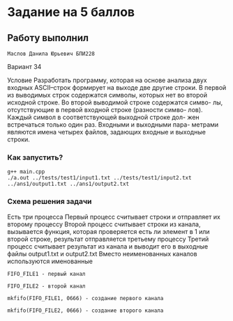 # Задание на 5 баллов
## Работу выполнил 
```
Маслов Данила Юрьевич БПИ228
```
Вариант 34

Условие
Разработать программу, которая на основе анализа двух входных ASCII–строк формирует на выходе две другие строки. В первой из выводимых строк содержатся символы, которых нет во второй исходной строке. Во второй выводимой строке содержатся симво- лы, отсутствующие в первой входной строке (разности симво- лов). Каждый символ в соответствующей выходной строке дол- жен встречаться только один раз. Входными и выходными пара- метрами являются имена четырех файлов, задающих входные и выходные строки.

### Как запустить?

```
g++ main.cpp
./a.out ../tests/test1/input1.txt ../tests/test1/input2.txt ../ans1/output1.txt ../ans1/output2.txt
```

### Схема решения задачи

Есть три процесса
Первый процесс считывает строки и отправляет их второму процессу
Второй процесс считывает строки из канала, вызывается функция, которая проверяется есть ли элемент в 1 или второй строке, результат отправляется третьему процессу
Третий процесс считывает результат из канала и выводит его в выходные файлы output1.txt и output2.txt
Вместо неименованных каналов используются именованные
```
FIFO_FILE1 - первый канал
```
```
FIFO_FILE2 - второй канал
```
```
mkfifo(FIFO_FILE1, 0666) - создание первого канала
```
```
mkfifo(FIFO_FILE2, 0666) - создание второго канала
```
